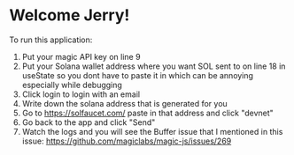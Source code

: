 # Welcome Jerry!

To run this application: 

1. Put your magic API key on line 9
2. Put your Solana wallet address where you want SOL sent to on line 18 in useState
so you dont have to paste it in which can be annoying especially while debugging
3. Click login to login with an email
4. Write down the solana address that is generated for you
5. Go to https://solfaucet.com/ paste in that address and click "devnet"
6. Go back to the app and click "Send"
7. Watch the logs and you will see the Buffer issue that I mentioned in this issue: https://github.com/magiclabs/magic-js/issues/269 

